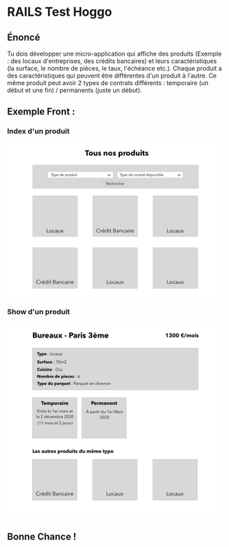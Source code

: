 # RAILS Test Hoggo

## Énoncé

Tu dois développer une micro-application qui affiche des produits (Exemple : des locaux d'entreprises, des crédits bancaires) et leurs caractéristiques (la surface, le nombre de pièces, le taux, l'échéance etc.). Chaque produit a des caractéristiques qui peuvent être différentes d'un produit à l'autre. Ce même produit peut avoir 2 types de contrats différents : temporaire (un début et une fin) / permanents (juste un début).

## Exemple Front : 

### Index d'un produit


![Image](index.png)


### Show d'un produit


![Image](show.png)


## Bonne Chance !
